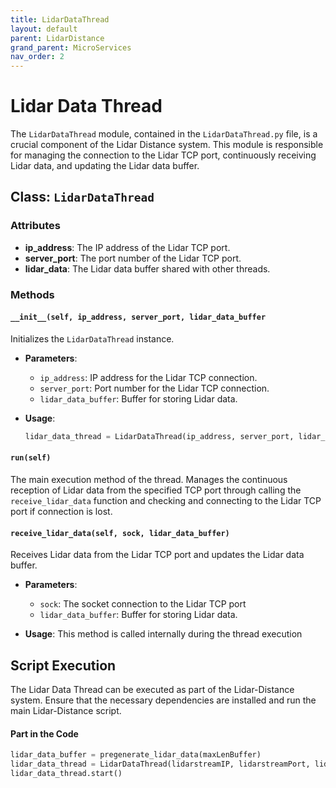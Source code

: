 ```yaml
---
title: LidarDataThread
layout: default
parent: LidarDistance
grand_parent: MicroServices
nav_order: 2
---
```


# Lidar Data Thread

The `LidarDataThread` module, contained in the `LidarDataThread.py` file, is a crucial component of the Lidar Distance system. This module is responsible for managing the connection to the Lidar TCP port, continuously receiving Lidar data, and updating the Lidar data buffer.

## Class: `LidarDataThread`

### Attributes

- **ip_address**: The IP address of the Lidar TCP port.
- **server_port**: The port number of the Lidar TCP port.
- **lidar_data**: The Lidar data buffer shared with other threads.

### Methods

#### `__init__(self, ip_address, server_port, lidar_data_buffer`

Initializes the `LidarDataThread` instance.

- **Parameters**:
  - `ip_address`: IP address for the Lidar TCP connection.
  - `server_port`: Port number for the Lidar TCP connection.
  - `lidar_data_buffer`: Buffer for storing Lidar data.

- **Usage**:
  ```python
  lidar_data_thread = LidarDataThread(ip_address, server_port, lidar_data_buffer)

#### `run(self)`

The main execution method of the thread. Manages the continuous reception of Lidar data from the specified TCP port through calling the `receive_lidar_data` function and checking and connecting to the Lidar TCP port if connection is lost.

#### `receive_lidar_data(self, sock, lidar_data_buffer)`

Receives Lidar data from the Lidar TCP port and updates the Lidar data buffer.

- **Parameters**:
  - `sock`: The socket connection to the Lidar TCP port
  - `lidar_data_buffer`: Buffer for storing Lidar data.

- **Usage**:
  This method is called internally during the thread execution

## Script Execution
The Lidar Data Thread can be executed as part of the Lidar-Distance system. Ensure that the necessary dependencies are installed and run the main Lidar-Distance script.

#### Part in the Code
```python
lidar_data_buffer = pregenerate_lidar_data(maxLenBuffer)
lidar_data_thread = LidarDataThread(lidarstreamIP, lidarstreamPort, lidar_data_buffer)
lidar_data_thread.start()
```